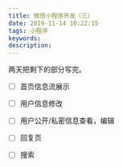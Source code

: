 ```yaml
---
title: 微信小程序开发（三）
date: 2019-11-14 10:22:15
tags: 小程序
keywords:
description:
---
```


两天把剩下的部分写完。



<!--more-->



- [ ] 首页信息流展示
- [ ] 用户信息修改
- [ ] 用户公开/私密信息查看，编辑
- [ ] 回复页
- [ ] 搜索

